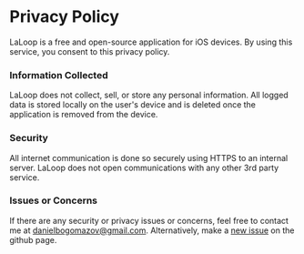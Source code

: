 # Privacy Policy

LaLoop is a free and open-source application for iOS devices. By using this service, you consent to this privacy policy.

### Information Collected

LaLoop does not collect, sell, or store any personal information. All logged data is stored locally on the user's device and is deleted once the application is removed from the device.

### Security

All internet communication is done so securely using HTTPS to an internal server. LaLoop does not open communications with any other 3rd party service.

### Issues or Concerns

If there are any security or privacy issues or concerns, feel free to contact me at danielbogomazov@gmail.com.
Alternatively, make a [new issue](https://github.com/danielbogomazov/LaLoop-iOS/issues) on the github page.

